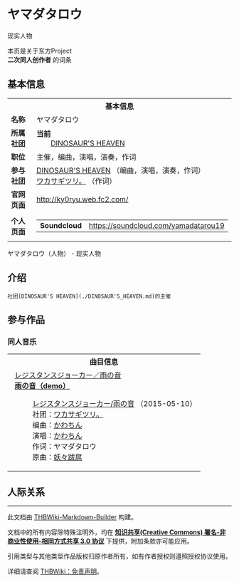 # ヤマダタロウ

<!-- source html: G:\repos\THBWiki-Markdown-Builder\THBWikiMarkdown\Temp\main\d\d1\ns0%3A%E3%83%A4%E3%83%9E%E3%83%80%E3%82%BF%E3%83%AD%E3%82%A6.html -->

现实人物

本页是关于东方Project  
 **二次同人创作者** 的词条
## 基本信息

<table><tbody><tr><th colspan="3">基本信息</th></tr><tr><td class="label"><b>名称</b></td><td> ヤマダタロウ </td></tr><tr><td class="label"><b>所属社团</b></td><td><b>当前</b><div style="margin-left:2em;"><a href="./DINOSAUR'S_HEAVEN.md" title="DINOSAUR&#39;S HEAVEN">DINOSAUR'S HEAVEN</a></div></td></tr><tr><td class="label"><b>职位</b></td><td>主催，编曲，演唱，演奏，作词</td></tr><tr><td class="label"><b>参与社团</b></td><td><a href="./DINOSAUR'S_HEAVEN.md" title="DINOSAUR&#39;S HEAVEN">DINOSAUR'S HEAVEN</a> （编曲，演唱，演奏，作词）<br><a href="./ワカサギツリ。.md" title="ワカサギツリ。">ワカサギツリ。</a> （作词）</td></tr><tr><td class="label"><b>官网页面</b></td><td><a rel="nofollow" class="external free" href="http://ky0ryu.web.fc2.com/">http://ky0ryu.web.fc2.com/</a></td></tr><tr><td class="label"><b>个人页面</b></td><td><table border="0" cellspacing="0" cellpadding="0"><tbody><tr><td><b>Soundcloud</b></td><td><a rel="nofollow" class="external free" href="https://soundcloud.com/yamadatarou19">https://soundcloud.com/yamadatarou19</a></td></tr></tbody></table></td></tr></tbody></table>

ヤマダタロウ（人物） - 现实人物
## 介绍
```
社团[DINOSAUR'S HEAVEN](./DINOSAUR'S_HEAVEN.md)的主催
```

## 参与作品
### 同人音乐

<table><tbody><tr><th colspan="2">曲目信息</th></tr><tr><td colspan="2" style="padding-left: 1em;"><div class="floatright"><a href="/index.php?title=%E7%89%B9%E6%AE%8A:%E4%B8%8A%E4%BC%A0%E6%96%87%E4%BB%B6&amp;wpDestFile=%E3%83%AC%E3%82%B8%E3%82%B9%E3%82%BF%E3%83%B3%E3%82%B9%E3%82%B8%E3%83%A7%E3%83%BC%E3%82%AB%E3%83%BC%EF%BC%8F%E9%9B%A8%E3%81%AE%E9%9F%B3%E5%B0%81%E9%9D%A2.jpg" class="new" title="文件:レジスタンスジョーカー／雨の音封面.jpg">レジスタンスジョーカー／雨の音</a></div><b><a href="/%E3%83%AC%E3%82%B8%E3%82%B9%E3%82%BF%E3%83%B3%E3%82%B9%E3%82%B8%E3%83%A7%E3%83%BC%E3%82%AB%E3%83%BC%EF%BC%8F%E9%9B%A8%E3%81%AE%E9%9F%B3#2" title="レジスタンスジョーカー／雨の音">雨の音（demo）</a></b><dl><dd><a href="./レジスタンスジョーカー／雨の音.md" title="レジスタンスジョーカー／雨の音">レジスタンスジョーカー/雨の音</a> （2015-05-10）<br>社团：<a href="./ワカサギツリ。.md" title="ワカサギツリ。">ワカサギツリ。</a><br>编曲：<a href="/index.php?title=%E3%81%8B%E3%82%8F%E3%81%A1%E3%82%93&amp;action=edit&amp;redlink=1" class="new" title="かわちん（页面不存在）">かわちん</a><br>演唱：<a href="/index.php?title=%E3%81%8B%E3%82%8F%E3%81%A1%E3%82%93&amp;action=edit&amp;redlink=1" class="new" title="かわちん（页面不存在）">かわちん</a><br>作词：<a class="mw-selflink selflink">ヤマダタロウ</a><br>原曲：<a href="./妖妖跋扈.md" title="妖妖跋扈" unred="">妖々跋扈</a><br></dd></dl></td></tr></tbody></table>


## 人际关系




---

此文档由 [THBWiki-Markdown-Builder](https://github.com/Delsin-Yu/THBWiki-Markdown-Builder) 构建。

文档中的所有内容除特殊注明外，均在 [**知识共享(Creative Commons) 署名-非商业性使用-相同方式共享 3.0 协议**](https://creativecommons.org/licenses/by-sa/3.0/deed.zh-hans) 下提供，附加条款亦可能应用。

引用类型与其他类型作品版权归原作者所有，如有作者授权则遵照授权协议使用。

详细请查阅 [THBWiki：免责声明](https://thbwiki.cc/THBWiki:%E5%85%8D%E8%B4%A3%E5%A3%B0%E6%98%8E)。

